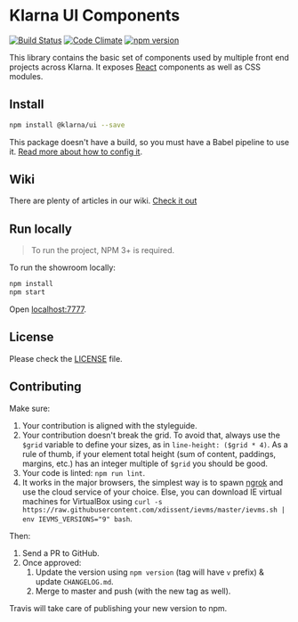 # Klarna UI Components

[![Build Status](https://travis-ci.org/klarna/ui.svg)](https://travis-ci.org/klarna/ui)
[![Code Climate](https://codeclimate.com/github/klarna/ui/badges/gpa.svg)](https://codeclimate.com/github/klarna/ui)
[![npm version](https://img.shields.io/npm/v/@klarna/ui.svg?maxAge=2592000)](https://www.npmjs.com/package/@klarna/ui)

This library contains the basic set of components used by multiple front end projects across Klarna. It exposes [React](https://facebook.github.io/react/) components as well as CSS modules.

## Install

```sh
npm install @klarna/ui --save
```

This package doesn't have a build, so you must have a Babel pipeline to use it. [Read more about how to config it](https://github.com/klarna/ui/wiki/Webpack-config).

## Wiki

There are plenty of articles in our wiki. [Check it out](https://github.com/klarna/ui/wiki)

## Run locally

> To run the project, NPM 3+ is required.

To run the showroom locally:

```sh
npm install
npm start
```

Open [localhost:7777](http://localhost:7777/).

## License

Please check the [LICENSE](LICENSE) file.

## Contributing

Make sure:

1. Your contribution is aligned with the styleguide.
2. Your contribution doesn't break the grid. To avoid that, always use the `$grid` variable to define your sizes, as in `line-height: ($grid * 4)`. As a rule of thumb, if your element total height (sum of content, paddings, margins, etc.) has an integer multiple of `$grid` you should be good.
3. Your code is linted: `npm run lint`.
4. It works in the major browsers, the simplest way is to spawn [ngrok](https://ngrok.com/) and use the cloud service of your choice. Else, you can download IE virtual machines for VirtualBox using `curl -s https://raw.githubusercontent.com/xdissent/ievms/master/ievms.sh | env IEVMS_VERSIONS="9" bash`.

Then:

1. Send a PR to GitHub.
2. Once approved:
	1. Update the version using `npm version` (tag will have `v` prefix) & update `CHANGELOG.md`.
	2. Merge to master and push (with the new tag as well).

Travis will take care of publishing your new version to npm.